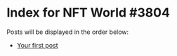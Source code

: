 # Index for NFT World #3804
Posts will be displayed in the order below:

- [Your first post](./001-first.md)

